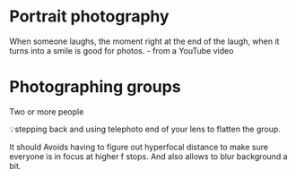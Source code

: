 # Portrait photography

When someone laughs, the moment right at the end of the laugh, when it turns into a smile is good for photos. - from a YouTube video 

# Photographing groups

Two or more people 

💡stepping back and using telephoto end of your lens to flatten the group. 

It should  Avoids having to figure out hyperfocal distance to make sure everyone is in focus at higher f stops. And also allows to blur background a bit.